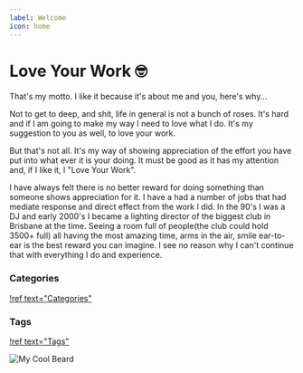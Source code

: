 ```yaml
---
label: Welcome
icon: home
---
```

# Love Your Work :nerd_face:

That's my motto. I like it because it's about me and you, here's why...

Not to get to deep, and shit, life in general is not a bunch of roses. It's hard and if I am going to make my way I need to love what I do.
It's my suggestion to you as well, to love your work. 

But that's not all. It's my way of showing appreciation of the effort you have put into what ever it is your doing. It must be good as it has my 
attention and, if I like it, I "Love Your Work".

I have always felt there is no better reward for doing something than someone shows appreciation for it. I have a had a number of jobs that had 
mediate response and direct effect from the work I did. In the 90's I was a DJ and early 2000's I became a lighting director of the biggest club in 
Brisbane at the time. Seeing a room full of people(the club could hold 3500+ full) all having the most amazing time, arms in the air, smile ear-to-ear
is the best reward you can imagine. I see no reason why I can't continue that with everything I do and experience.


### Categories
[!ref text="Categories"](/categories)

### Tags
[!ref text="Tags"](/tags)

![My Cool Beard](/static/cool-beard.jpg)